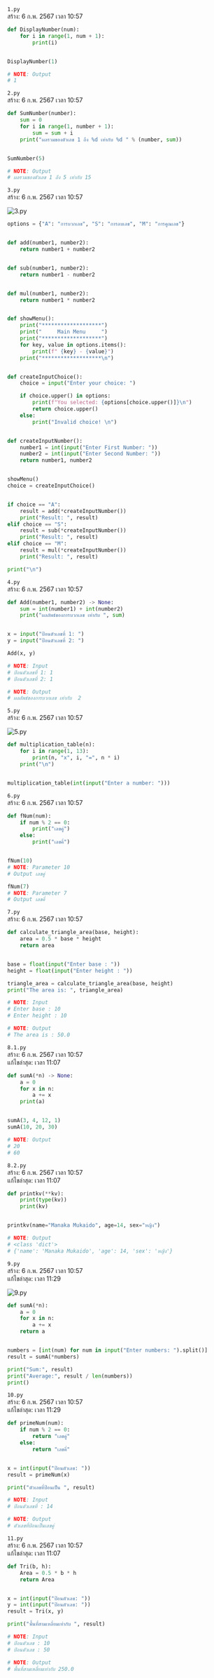 `1.py`<br>
สร้าง: 6 ก.พ. 2567 เวลา 10:57<br>
```py
def DisplayNumber(num):
    for i in range(1, num + 1):
        print(i)


DisplayNumber(1)

# NOTE: Output
# 1

```
`2.py`<br>
สร้าง: 6 ก.พ. 2567 เวลา 10:57<br>
```py
def SumNumber(number):
    sum = 0
    for i in range(1, number + 1):
        sum = sum + i
    print("ผลรวมของตัวเลข 1 ถึง %d เท่ากับ %d " % (number, sum))


SumNumber(5)

# NOTE: Output
# ผลรวมของตัวเลข 1 ถึง 5 เท่ากับ 15

```
`3.py`<br>
สร้าง: 6 ก.พ. 2567 เวลา 10:57<br>

![3.py](./3.png)
```py
options = {"A": "การบวกเลข", "S": "การลบเลข", "M": "การคูณเลข"}


def add(number1, number2):
    return number1 + number2


def sub(number1, number2):
    return number1 - number2


def mul(number1, number2):
    return number1 * number2


def showMenu():
    print("*******************")
    print("     Main Menu     ")
    print("*******************")
    for key, value in options.items():
        print(f" {key} - {value}")
    print("*******************\n")


def createInputChoice():
    choice = input("Enter your choice: ")

    if choice.upper() in options:
        print(f"You selected: {options[choice.upper()]}\n")
        return choice.upper()
    else:
        print("Invalid choice! \n")


def createInputNumber():
    number1 = int(input("Enter First Number: "))
    number2 = int(input("Enter Second Number: "))
    return number1, number2


showMenu()
choice = createInputChoice()


if choice == "A":
    result = add(*createInputNumber())
    print("Result: ", result)
elif choice == "S":
    result = sub(*createInputNumber())
    print("Result: ", result)
elif choice == "M":
    result = mul(*createInputNumber())
    print("Result: ", result)

print("\n")

```
`4.py`<br>
สร้าง: 6 ก.พ. 2567 เวลา 10:57<br>
```py
def Add(number1, number2) -> None:
    sum = int(number1) + int(number2)
    print("ผลลัพธ์ของการบวกเลข เท่ากับ ", sum)


x = input("ป้อนตัวเลขที่ 1: ")
y = input("ป้อนตัวเลขที่ 2: ")

Add(x, y)

# NOTE: Input
# ป้อนตัวเลขที่ 1: 1
# ป้อนตัวเลขที่ 2: 1

# NOTE: Output
# ผลลัพธ์ของการบวกเลข เท่ากับ  2

```
`5.py`<br>
สร้าง: 6 ก.พ. 2567 เวลา 10:57<br>

![5.py](./5.png)
```py
def multiplication_table(n):
    for i in range(1, 13):
        print(n, "x", i, "=", n * i)
    print("\n")


multiplication_table(int(input("Enter a number: ")))

```
`6.py`<br>
สร้าง: 6 ก.พ. 2567 เวลา 10:57<br>
```py
def fNum(num):
    if num % 2 == 0:
        print("เลขคู่")
    else:
        print("เลขคี่")


fNum(10)
# NOTE: Parameter 10
# Output เลขคู่

fNum(7)
# NOTE: Parameter 7
# Output เลขคี่

```
`7.py`<br>
สร้าง: 6 ก.พ. 2567 เวลา 10:57<br>
```py
def calculate_triangle_area(base, height):
    area = 0.5 * base * height
    return area


base = float(input("Enter base : "))
height = float(input("Enter height : "))

triangle_area = calculate_triangle_area(base, height)
print("The area is: ", triangle_area)

# NOTE: Input
# Enter base : 10
# Enter height : 10

# NOTE: Output
# The area is : 50.0

```
`8.1.py`<br>
สร้าง: 6 ก.พ. 2567 เวลา 10:57<br>
แก้ไขล่าสุด: เวลา 11:07<br>

```py
def sumA(*n) -> None:
    a = 0
    for x in n:
        a += x
    print(a)


sumA(3, 4, 12, 1)
sumA(10, 20, 30)

# NOTE: Output
# 20
# 60

```
`8.2.py`<br>
สร้าง: 6 ก.พ. 2567 เวลา 10:57<br>
แก้ไขล่าสุด: เวลา 11:07<br>

```py
def printkv(**kv):
    print(type(kv))
    print(kv)


printkv(name="Manaka Mukaido", age=14, sex="หญิง")

# NOTE: Output
# <class 'dict'>
# {'name': 'Manaka Mukaido', 'age': 14, 'sex': 'หญิง'}

```
`9.py`<br>
สร้าง: 6 ก.พ. 2567 เวลา 10:57<br>
แก้ไขล่าสุด: เวลา 11:29<br>


![9.py](./9.png)
```py
def sumA(*n):
    a = 0
    for x in n:
        a += x
    return a


numbers = [int(num) for num in input("Enter numbers: ").split()]
result = sumA(*numbers)

print("Sum:", result)
print("Average:", result / len(numbers))
print()

```
`10.py`<br>
สร้าง: 6 ก.พ. 2567 เวลา 10:57<br>
แก้ไขล่าสุด: เวลา 11:29<br>

```py
def primeNum(num):
    if num % 2 == 0:
        return "เลขคู่"
    else:
        return "เลขคี่"


x = int(input("ป้อนตัวเลข: "))
result = primeNum(x)

print("ตัวเลขที่ป้อนเป็น ", result)

# NOTE: Input
# ป้อนตัวเลขที่ : 14

# NOTE: Output
# ตัวเลขที่ป้อนเป็นเลขคู่

```
`11.py`<br>
สร้าง: 6 ก.พ. 2567 เวลา 10:57<br>
แก้ไขล่าสุด: เวลา 11:07<br>

```py
def Tri(b, h):
    Area = 0.5 * b * h
    return Area


x = int(input("ป้อนตัวเลข: "))
y = int(input("ป้อนตัวเลข: "))
result = Tri(x, y)

print("พื้นที่สามเหลี่ยมเท่ากับ ", result)

# NOTE: Input
# ป้อนตัวเลข : 10
# ป้อนตัวเลข : 50

# NOTE: Output
# พื้นที่สามเหลี่ยมเท่ากับ 250.0

```
